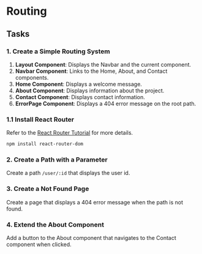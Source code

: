 # Routing

## Tasks

### 1. Create a Simple Routing System

1. **Layout Component**: Displays the Navbar and the current component.
2. **Navbar Component**: Links to the Home, About, and Contact components.
3. **Home Component**: Displays a welcome message.
4. **About Component**: Displays information about the project.
5. **Contact Component**: Displays contact information.
6. **ErrorPage Component**: Displays a 404 error message on the root path.

### 1.1 Install React Router

Refer to the [React Router Tutorial](https://reactrouter.com/en/main/start/tutorial) for more details.

```sh
npm install react-router-dom
```

### 2. Create a Path with a Parameter

Create a path `/user/:id` that displays the user id.

### 3. Create a Not Found Page

Create a page that displays a 404 error message when the path is not found.

### 4. Extend the About Component

Add a button to the About component that navigates to the Contact component when clicked.
